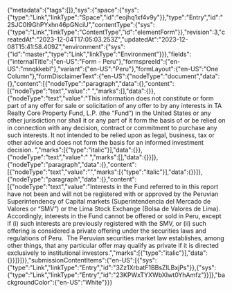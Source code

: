 {"metadata":{"tags":[]},"sys":{"space":{"sys":{"type":"Link","linkType":"Space","id":"eojhq1xf4v9y"}},"type":"Entry","id":"2SJC0I9GhPYxhn46pGNciU","contentType":{"sys":{"type":"Link","linkType":"ContentType","id":"elementForm"}},"revision":3,"createdAt":"2023-12-04T17:05:03.253Z","updatedAt":"2023-12-08T15:41:58.409Z","environment":{"sys":{"id":"master","type":"Link","linkType":"Environment"}}},"fields":{"internalTitle":{"en-US":"Form - Peru"},"formspreeId":{"en-US":"mnqkkebl"},"variant":{"en-US":"Peru"},"formLayout":{"en-US":"One Column"},"formDisclaimerText":{"en-US":{"nodeType":"document","data":{},"content":[{"nodeType":"paragraph","data":{},"content":[{"nodeType":"text","value":" ","marks":[],"data":{}},{"nodeType":"text","value":"This information does not constitute or form part of any offer for sale or solicitation of any offer to by any interests in TA Realty Core Property Fund, L.P. (the “Fund”) in the United States or any other jurisdiction nor shall it or any part of it form the basis of or be relied on in connection with any decision, contract or commitment to purchase any such interests. It not intended to be relied upon as legal, business, tax or other advice and does not form the basis for an informed investment decision. ","marks":[{"type":"italic"}],"data":{}},{"nodeType":"text","value":" ","marks":[],"data":{}}]},{"nodeType":"paragraph","data":{},"content":[{"nodeType":"text","value":"","marks":[{"type":"italic"}],"data":{}}]},{"nodeType":"paragraph","data":{},"content":[{"nodeType":"text","value":"Interests in the Fund referred to in this report have not been and will not be registered with or approved by the Peruvian Superintendency of Capital markets (Superintendencia del Mercado de Valores or “SMV”) or the Lima Stock Exchange (Bolsa de Valores de Lima). Accordingly, interests in the Fund cannot be offered or sold in Peru, except if (i) such interests are previously registered with the SMV, or (ii) such offering is considered a private offering under the securities laws and regulations of Peru.  The Peruvian securities market law establishes, among other things, that any particular offer may qualify as private if it is directed exclusively to institutional investors.","marks":[{"type":"italic"}],"data":{}}]}]}},"submissionContentItems":{"en-US":[{"sys":{"type":"Link","linkType":"Entry","id":"3Zz1XrbatF1BBsZlLBxjPs"}},{"sys":{"type":"Link","linkType":"Entry","id":"23KPWxTYXWbXIwt0YhAmfz"}}]},"backgroundColor":{"en-US":"White"}}}